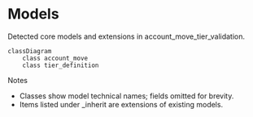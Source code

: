 # Models

Detected core models and extensions in account_move_tier_validation.

```mermaid
classDiagram
    class account_move
    class tier_definition
```

Notes
- Classes show model technical names; fields omitted for brevity.
- Items listed under _inherit are extensions of existing models.
